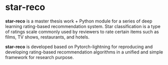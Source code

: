 # star-reco

**star-reco** is a master thesis work + Python module for a series of deep learning rating-based recommendation system. Star classification is a type of ratings scale commonly used by reviewers to rate certain items such as films, TV shows, restaurants, and hotels. 

**star-reco** is developed based on Pytorch-lightning for reproducing and developing rating-based recommendation algorithms in a unified and simple framework for research purpose. 

